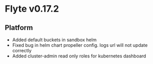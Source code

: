# Flyte v0.17.2

## Platform
- Added default buckets in sandbox helm
- Fixed bug in helm chart propeller config. logs url will not update correctly 
- Added cluster-admin read only roles for kubernetes dashboard